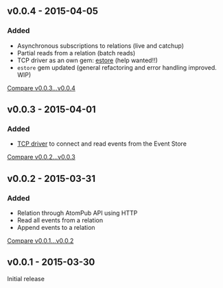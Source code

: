 ## v0.0.4 - 2015-04-05
### Added
* Asynchronous subscriptions to relations (live and catchup)
* Partial reads from a relation (batch reads)
* TCP driver as an own gem: [estore](https://github.com/rom-eventstore/estore) (help wanted!!)
* `estore` gem updated (general refactoring and error handling improved. WIP)

[Compare v0.0.3...v0.0.4](https://github.com/rom-eventstore/rom-event_store/compare/v0.0.3...v0.0.4)

## v0.0.3 - 2015-04-01
### Added
* [TCP driver](https://github.com/mathieuravaux/eventstore-ruby) to connect and read events from the Event Store

[Compare v0.0.2...v0.0.3](https://github.com/rom-eventstore/rom-event_store/compare/v0.0.2...v0.0.3)

## v0.0.2 - 2015-03-31
### Added
* Relation through AtomPub API using HTTP
* Read all events from a relation
* Append events to a relation

[Compare v0.0.1...v0.0.2](https://github.com/rom-eventstore/rom-event_store/compare/v0.0.3...v0.0.4)

## v0.0.1 - 2015-03-30
Initial release
